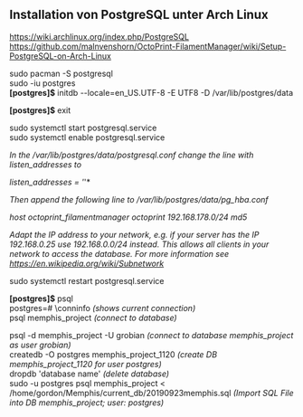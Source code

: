 ## Installation von PostgreSQL unter Arch Linux  

https://wiki.archlinux.org/index.php/PostgreSQL  
https://github.com/malnvenshorn/OctoPrint-FilamentManager/wiki/Setup-PostgreSQL-on-Arch-Linux  

sudo pacman -S postgresql  
sudo -iu postgres  
**[postgres]$** initdb --locale=en_US.UTF-8 -E UTF8 -D /var/lib/postgres/data

**[postgres]$** exit  

sudo systemctl start postgresql.service  
sudo systemctl enable postgresql.service


*In the /var/lib/postgres/data/postgresql.conf change the line with listen_addresses to*

*listen_addresses = '*'*

*Then append the following line to /var/lib/postgres/data/pg_hba.conf*

*host octoprint_filamentmanager octoprint 192.168.178.0/24 md5*

*Adapt the IP address to your network, e.g. if your server has the IP 192.168.0.25 use 192.168.0.0/24 instead. This allows all clients in your network to access the database. For more information see https://en.wikipedia.org/wiki/Subnetwork*

sudo systemctl restart postgresql.service

**[postgres]$** psql  
postgres=# \conninfo  *(shows current connection)*  
psql memphis_project  *(connect to database)*  

psql -d memphis_project -U grobian  *(connect to database memphis_project as user grobian)*    
createdb -O postgres memphis_project_1120 *(create DB memphis_project_1120 for user postgres)*  
dropdb 'database name' *(delete database)*  
sudo -u postgres psql memphis_project < /home/gordon/Memphis/current_db/20190923memphis.sql *(Import SQL File into DB   memphis_project; user: postgres)*    
